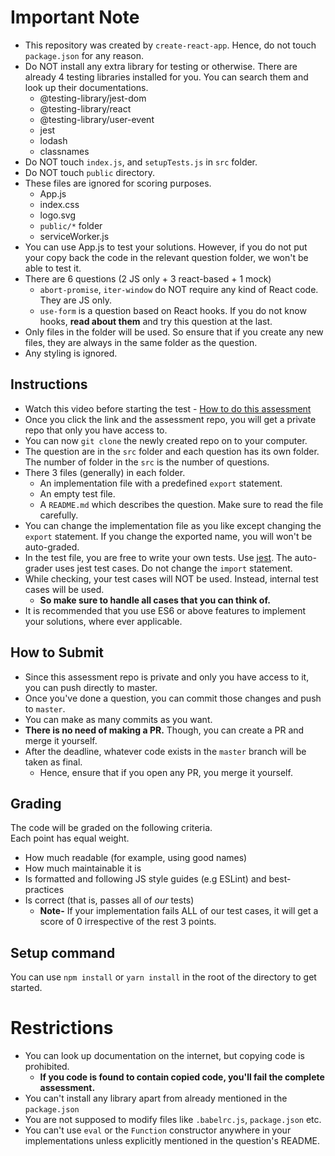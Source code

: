 # Important Note

- This repository was created by `create-react-app`. Hence, do not touch `package.json` for any reason.
- Do NOT install any extra library for testing or otherwise. There are already 4 testing libraries installed for you. You can search them and look up their documentations.
  - @testing-library/jest-dom
  - @testing-library/react
  - @testing-library/user-event
  - jest
  - lodash
  - classnames
- Do NOT touch `index.js`, and `setupTests.js` in `src` folder.
- Do NOT touch `public` directory.
- These files are ignored for scoring purposes.
  - App.js
  - index.css
  - logo.svg
  - `public/*` folder
  - serviceWorker.js
- You can use App.js to test your solutions. However, if you do not put your copy back the code in the relevant question folder, we won't be able to test it.
- There are 6 questions (2 JS only + 3 react-based + 1 mock)
  - `abort-promise`, `iter-window` do NOT require any kind of React code. They are JS only.
  - `use-form` is a question based on React hooks. If you do not know hooks, **read about them** and try this question at the last.
- Only files in the <question-name> folder will be used. So ensure that if you create any new files, they are always in the same folder as the question.
- Any styling is ignored.

## Instructions

- Watch this video before starting the test - [How to do this assessment](https://www.youtube.com/watch?v=FkIF8MeKeG8)
- Once you click the link and the assessment repo, you will get a private repo that only you have access to.
- You can now `git clone` the newly created repo on to your computer.
- The question are in the `src` folder and each question has its own folder. The number of folder in the `src` is the number of questions.
- There 3 files (generally) in each folder.
  - An implementation file with a predefined `export` statement.
  - An empty test file.
  - A `README.md` which describes the question. Make sure to read the file carefully.
- You can change the implementation file as you like except changing the `export` statement. If you change the exported name, you will won't be auto-graded.
- In the test file, you are free to write your own tests. Use [jest](https://jestjs.io/). The auto-grader uses jest test cases. Do not change the `import` statement.
- While checking, your test cases will NOT be used. Instead, internal test cases will be used.
  - **So make sure to handle all cases that you can think of.**
- It is recommended that you use ES6 or above features to implement your solutions, where ever applicable.

## How to Submit

- Since this assessment repo is private and only you have access to it, you can push directly to master.
- Once you've done a question, you can commit those changes and push to `master`.
- You can make as many commits as you want.
- **There is no need of making a PR.** Though, you can create a PR and merge it yourself.
- After the deadline, whatever code exists in the `master` branch will be taken as final.
  - Hence, ensure that if you open any PR, you merge it yourself.

## Grading

The code will be graded on the following criteria.  
Each point has equal weight.

- How much readable (for example, using good names)
- How much maintainable it is
- Is formatted and following JS style guides (e.g ESLint) and best-practices
- Is correct (that is, passes all of _our_ tests)
  - **Note-** If your implementation fails ALL of our test cases, it will get a score of 0 irrespective of the rest 3 points.

## Setup command

You can use `npm install` or `yarn install` in the root of the directory to get started.

# Restrictions

- You can look up documentation on the internet, but copying code is prohibited.
  - **If you code is found to contain copied code, you'll fail the complete assessment.**
- You can't install any library apart from already mentioned in the `package.json`
- You are not supposed to modify files like `.babelrc.js`, `package.json` etc.
- You can't use `eval` or the `Function` constructor anywhere in your implementations unless explicitly mentioned in the question's README.

